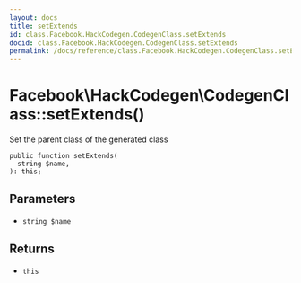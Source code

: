 ```yaml
---
layout: docs
title: setExtends
id: class.Facebook.HackCodegen.CodegenClass.setExtends
docid: class.Facebook.HackCodegen.CodegenClass.setExtends
permalink: /docs/reference/class.Facebook.HackCodegen.CodegenClass.setExtends/
---
```

# Facebook\\HackCodegen\\CodegenClass::setExtends()




Set the parent class of the generated class




``` Hack
public function setExtends(
  string $name,
): this;
```




## Parameters




- ` string $name `




## Returns




+ ` this `